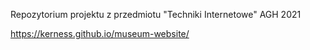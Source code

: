 Repozytorium projektu z przedmiotu "Techniki Internetowe" AGH 2021

https://kerness.github.io/museum-website/
